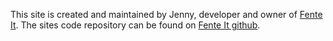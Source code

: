 This site is created and maintained by Jenny, developer and owner of [Fente It](https://fenteit.no). The sites code repository can be found on [Fente It github](https://github.com/fente-it).
